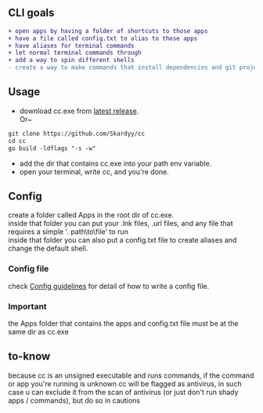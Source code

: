 ## CLI goals  
```diff
+ open apps by having a folder of shortcuts to those apps
+ have a file called config.txt to alias to those apps
+ have aliases for terminal commands
+ let normal terminal commands through
+ add a way to spin different shells
- create a way to make commands that install dependencies and git projects
```
## Usage  
* download cc.exe from [latest release](https://github.com/Skardyy/cc/releases/latest).  
Or~  
```diff
git clone https://github.com/Skardyy/cc
cd cc
go build -ldflags "-s -w"
```
* add the dir that contains cc.exe into your path env variable.  
* open your terminal, write cc, and you're done.  
## Config  
create a folder called Apps in the root dir of cc.exe.  
inside that folder you can put your .lnk files, .url files, and any file that requires a simple '. path\to\file' to run  
inside that folder you can also put a config.txt file to create aliases and change the default shell.  
### Config file  
check [Config guidelines](https://github.com/Skardyy/cc/blob/main/Apps/README.md) for detail of how to write a config file.  
### Important  
the Apps folder that contains the apps and config.txt file must be at the same dir as cc.exe  
## to-know  
because cc is an unsigned executable and runs commands, if the command or app you're running is unknown cc will be flagged as antivirus, in such case u can exclude it from the scan of antivirus (or just don't run shady apps / commands), but do so in cautions
